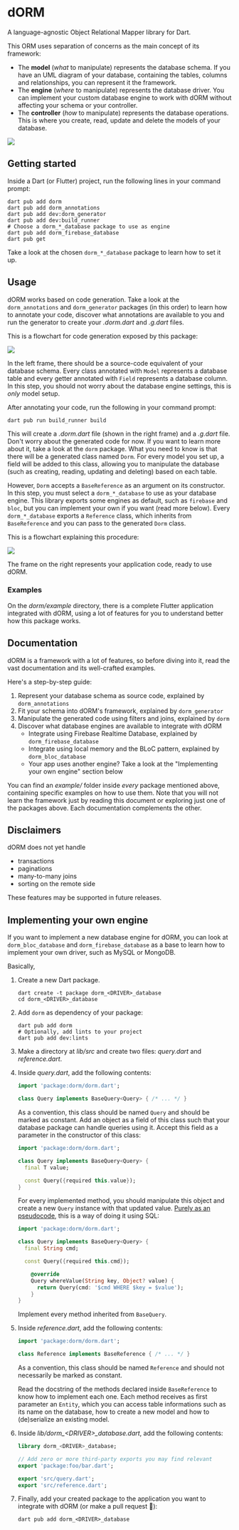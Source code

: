 # dORM

A language-agnostic Object Relational Mapper library for Dart.

This ORM uses separation of concerns as the main concept of its framework: 

- The **model** (*what* to manipulate) represents the database schema. If you have an UML diagram
  of your database, containing the tables, columns and relationships, you can represent it the framework.
- The **engine** (*where* to manipulate) represents the database driver. You can implement your custom
  database engine to work with dORM without affecting your schema or your controller.
- The **controller** (*how* to manipulate) represents the database operations. This is where you
  create, read, update and delete the models of your database.

![](https://i.imgur.com/fBpjhA5.png)

## Getting started

Inside a Dart (or Flutter) project, run the following lines in your command prompt:

```shell
dart pub add dorm
dart pub add dorm_annotations
dart pub add dev:dorm_generator
dart pub add dev:build_runner
# Choose a dorm_*_database package to use as engine
dart pub add dorm_firebase_database
dart pub get
```

Take a look at the chosen `dorm_*_database` package to learn how to set it up.

## Usage

dORM works based on code generation. Take a look at the `dorm_annotations` and `dorm_generator` packages
(in this order) to learn how to annotate your code, discover what annotations are available to you and 
run the generator to create your *.dorm.dart* and *.g.dart* files.

This is a flowchart for code generation exposed by this package:

![](https://i.imgur.com/necLoxW.png)

In the left frame, there should be a source-code equivalent of your database schema. Every class annotated
with `Model` represents a database table and every getter annotated with `Field` represents a database column.
In this step, you should not worry about the database engine settings, this is *only* model setup.

After annotating your code, run the following in your command prompt:

```shell
dart pub run build_runner build
``` 

This will create a *.dorm.dart* file (shown in the right frame) and a *.g.dart* file. Don't worry about the
generated code for now. If you want to learn more about it, take a look at the `dorm` package. What you need
to know is that there will be a generated class named `Dorm`. For every model you set up, a field will be
added to this class, allowing you to manipulate the database (such as creating, reading, updating and deleting)
based on each table.

However, `Dorm` accepts a `BaseReference` as an argument on its constructor. In this step, you must select
a `dorm_*_database` to use as your database engine. This library exports some engines as default, such as `firebase`
and `bloc`, but you can implement your own if you want (read more below). Every `dorm_*_database` exports a
`Reference` class, which inherits from `BaseReference` and you can pass to the generated `Dorm` class.

This is a flowchart explaining this procedure:

![](https://i.imgur.com/mh2v9eV.png)

The frame on the right represents your application code, ready to use dORM.

### Examples

On the *dorm/example* directory, there is a complete Flutter application integrated with dORM, using a lot of 
features for you to understand better how this package works.

## Documentation

dORM is a framework with a lot of features, so before diving into it, read the vast documentation and its well-crafted
examples.  

Here's a step-by-step guide:

1. Represent your database schema as source code, explained by `dorm_annotations`
2. Fit your schema into dORM's framework, explained by `dorm_generator`
3. Manipulate the generated code using filters and joins, explained by `dorm`
4. Discover what database engines are available to integrate with dORM
   - Integrate using Firebase Realtime Database, explained by `dorm_firebase_database`
   - Integrate using local memory and the BLoC pattern, explained by `dorm_bloc_database`
   - Your app uses another engine? Take a look at the "Implementing your own engine" section below

You can find an *example/* folder inside *every* package mentioned above, containing specific examples
on how to use them. Note that you will not learn the framework just by reading this document or exploring
just one of the packages above. Each documentation complements the other.

## Disclaimers

dORM does not yet handle

- transactions
- paginations
- many-to-many joins
- sorting on the remote side

These features may be supported in future releases.

## Implementing your own engine

If you want to implement a new database engine for dORM, you can look at `dorm_bloc_database`
and `dorm_firebase_database` as a base to learn how to implement your own driver, such as MySQL or MongoDB.

Basically,

1. Create a new Dart package.

   ```shell
   dart create -t package dorm_<DRIVER>_database
   cd dorm_<DRIVER>_database
   ```

2. Add `dorm` as dependency of your package:

   ```shell
   dart pub add dorm
   # Optionally, add lints to your project
   dart pub add dev:lints
   ```

3. Make a directory at *lib/src* and create two files: *query.dart* and *reference.dart*.
4. Inside *query.dart*, add the following contents:

   ```dart
   import 'package:dorm/dorm.dart';

   class Query implements BaseQuery<Query> { /* ... */ }
   ```

   As a convention, this class should be named `Query` and should be marked as constant.
   Add an object as a field of this class such that your database package can handle queries
   using it. Accept this field as a parameter in the constructor of this class:

   ```dart
   import 'package:dorm/dorm.dart';

   class Query implements BaseQuery<Query> {
     final T value;

     const Query({required this.value});
   }
   ```

   For every implemented method, you should manipulate this object and create a new `Query` instance
   with that updated value. [Purely as an pseudocode](https://www.explainxkcd.com/wiki/index.php/327:_Exploits_of_a_Mom), this is a way of doing it using SQL:

   ```dart
   import 'package:dorm/dorm.dart';

   class Query implements BaseQuery<Query> {
     final String cmd;

     const Query({required this.cmd});

       @override
       Query whereValue(String key, Object? value) {
         return Query(cmd: '$cmd WHERE $key = $value');
       }
   }
   ```

   Implement every method inherited from `BaseQuery`.

5. Inside *reference.dart*, add the following contents:

   ```dart
   import 'package:dorm/dorm.dart';

   class Reference implements BaseReference { /* ... */ }
   ```

   As a convention, this class should be named `Reference` and should not necessarily be marked as constant.

   Read the docstring of the methods declared inside `BaseReference` to know how to implement each one.
   Each method receives as first parameter an `Entity`, which you can access table informations such as
   its name on the database, how to create a new model and how to (de)serialize an existing model.

7. Inside *lib/dorm_\<DRIVER\>_database.dart*, add the following contents:

   ```dart
   library dorm_<DRIVER>_database;

   // Add zero or more third-party exports you may find relevant 
   export 'package:foo/bar.dart';

   export 'src/query.dart';
   export 'src/reference.dart';
   ```

8. Finally, add your created package to the application you want to integrate with dORM (or make a pull request 🙂):

   ```shell
   dart pub add dorm_<DRIVER>_database
   ```
